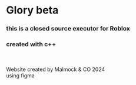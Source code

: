 <h1>Glory beta</h1>
<h3>this is a closed source executor for Roblox</h3>
<h3>created with c++</h3>
<h9><br><br>Website created by Malmock & CO 2024<br>using figma</h9>
